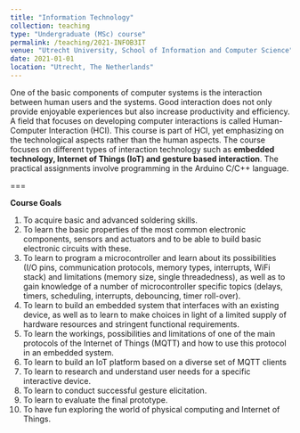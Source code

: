 ```yaml
---
title: "Information Technology"
collection: teaching
type: "Undergraduate (MSc) course"
permalink: /teaching/2021-INFOB3IT
venue: "Utrecht University, School of Information and Computer Science"
date: 2021-01-01
location: "Utrecht, The Netherlands"
---
```


One of the basic components of computer systems is the interaction between human users and the systems. Good interaction does not only provide enjoyable experiences but also increase productivity and efficiency. A field that focuses on developing computer interactions is called Human-Computer Interaction (HCI). This course is part of HCI, yet emphasizing on the technological aspects rather than the human aspects. The course focuses on different types of interaction technology such as **embedded technology, Internet of Things (IoT) and gesture based interaction**. The practical assignments involve programming in the Arduino C/C++ language.

===

**Course Goals**

1. To acquire basic and advanced soldering skills.
2. To learn the basic properties of the most common electronic components, sensors and actuators and to be able to build basic electronic circuits with these.
3. To learn to program a microcontroller and learn about its possibilities (I/O pins, communication protocols, memory types, interrupts, WiFi stack) and limitations (memory size, single threadedness), as well as to gain knowledge of a number of microcontroller specific topics (delays, timers, scheduling, interrupts, debouncing, timer roll-over).
4. To learn to build an embedded system that interfaces with an existing device, as well as to learn to make choices in light of a limited supply of hardware resources and stringent functional requirements.
5. To learn the workings, possibilities and limitations of one of the main protocols of the Internet of Things (MQTT) and how to use this protocol in an embedded system.
6. To learn to build an IoT platform based on a diverse set of MQTT clients
7. To learn to research and understand user needs for a specific interactive device.
8. To learn to conduct successful gesture elicitation.
9. To learn to evaluate the final prototype.
10. To have fun exploring the world of physical computing and Internet of Things.


